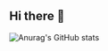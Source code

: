 ## Hi there 👋

![Anurag's GitHub stats](https://github-readme-stats.vercel.app/api?username=anuraghazra&theme=algolia&show_icons=true)
